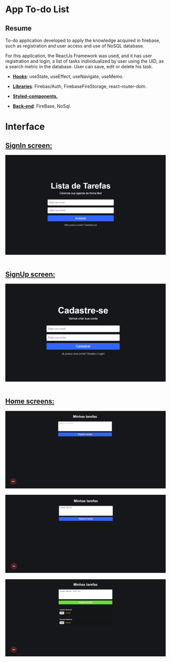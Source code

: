 # App To-do List

## Resume
To-do application developed to apply the knowledge acquired in firebase, such as registration and user access and use of NoSQL database.

For this application, the ReactJs Framework was used, and it has user registration and login, a list of tasks individualized by user using the UID, as a search metric in the database. User can save, edit or delete his task.

* <u><b>Hooks</b></u>: useState, useEffect, useNavigate, useMemo.

* <u><b>Libraries</b></u>: Firebas/Auth, FirebaseFireStorage, react-router-dom.

* <u><b>Styled-components.</b></u>

* <u><b>Back-end</b></u>: FireBase, NoSql.

# Interface

## <u>SignIn screen:</u>
<img src="./src/assets//signin.png" alt="signin-screen">
<br><br/>

## <u>SignUp screen:</u>
<img src="./src/assets/signup.png" alt="singup-screen">
<br><br/>

## <u>Home screens:</u>
<img src="./src/assets/home.png" alt="Home-screen">
<br><br/>
<img src="./src/assets/homewithtask.png" alt="Home-screen">
<br><br/>
<img src="./src/assets/edittask.png" alt="Home-screen">
